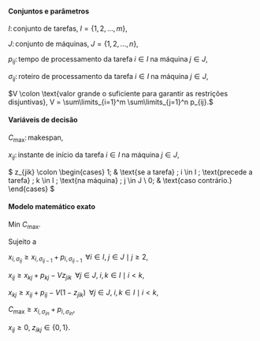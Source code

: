 #### Conjuntos e parâmetros

$I \colon \text{conjunto de tarefas,} \; I = \{1,2,\ldots,m\},$

$J \colon \text{conjunto de máquinas,} \; J = \{1,2,\ldots,n\},$

$p_{ij} \colon \text{tempo de processamento da tarefa} \; i \in I \; \text{na máquina} \; j \in J,$

$\sigma_{ij} \colon \text{roteiro de processamento da tarefa} \; i \in I \; \text{na máquina} \; j \in J,$

$V \colon \text{valor grande o suficiente para garantir as restrições disjuntivas}, V = \sum\limits_{i=1}^m \sum\limits_{j=1}^n p_{ij}.$

#### Variáveis de decisão

$C_{\text{max}} \colon \text{makespan},$

$x_{ij} \colon \text{instante de início da tarefa} \; i \in I \; \text{na máquina} \; j \in J,$

$
    z_{jik} \colon
    \begin{cases}
    1; & \text{se a tarefa} \; i \in I \; \text{precede a tarefa} \; k \in I \; \text{na máquina} \; j \in J \\
    0; & \text{caso contrário.}
    \end{cases}
$

#### Modelo matemático exato

$\text{Min } C_{\text{max}}.$

Sujeito a

$x_{i,\sigma_{ij}} \geq x_{i,\sigma_{ij-1}} + p_{i,\sigma_{ij-1}} \; \; \forall i \in I, \; j \in J \mid j \geq 2,$

$x_{ij} \geq x_{kj} + p_{kj} - Vz_{jik}  \;\; \forall j \in J, \; i,k \in I \mid i \lt k,$

$x_{kj} \geq x_{ij} + p_{ij} - V(1 - z_{jik})  \;\; \forall j \in J, \; i,k \in I \mid i \lt k,$

$C_{\text{max}} \geq x_{i,\sigma_{in}} + p_{i,\sigma_{in}},$

$x_{ij} \geq 0, \; z_{ikj} \in \{0,1\}.$